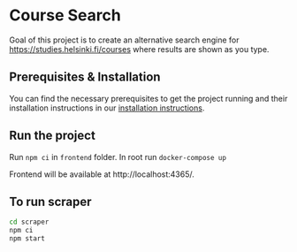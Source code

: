 # Course Search

Goal of this project is to create an alternative search engine for https://studies.helsinki.fi/courses where results are shown as you type.

## Prerequisites & Installation

You can find the necessary prerequisites to get the project running and their installation instructions in our [installation instructions](docs/Installation.md).
## Run the project

Run `npm ci` in `frontend` folder.
In root run `docker-compose up`

Frontend will be available at http://localhost:4365/.

## To run scraper

```bash
cd scraper
npm ci
npm start
```

